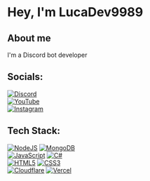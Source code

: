 # Hey, I'm LucaDev9989

## About me

I'm a Discord bot developer

## Socials:

[![Discord](https://img.shields.io/badge/Discord-black.svg?logo=discord&logoColor=%237289DA)](https://discord.com/users/925463543489396786)<br/>
[![YouTube](https://img.shields.io/badge/YouTube-black.svg?logo=youtube&logoColor=%23FF0000)](https://www.youtube.com/@LucaDev9989)<br/>
[![Instagram](https://img.shields.io/badge/Instagram-black.svg?logo=instagram&logoColor=purple)](https://instagram.com/LucaDev9989)<br/>

## Tech Stack:

[![NodeJS](https://img.shields.io/badge/Node.js-black?style=for-the-badge&logo=node.js&logoColor=%6DA55F)](https://github.com/LucaDev9989)
[![MongoDB](https://img.shields.io/badge/MongoDB-black.svg?style=for-the-badge&logo=mongodb&logoColor=%234ea94b)](https://github.com/LucaDev9989)<br/>
[![JavaScript](https://img.shields.io/badge/JavaScript-black.svg?style=for-the-badge&logo=javascript&logoColor=%23F7DF1E)](https://github.com/LucaDev9989)
[![C#](https://img.shields.io/badge/CSharp-black.svg?style=for-the-badge&logo=csharp&logoColor=%231572B6)](https://github.com/LucaDev9989)<br/>
[![HTML5](https://img.shields.io/badge/HTML5-black.svg?style=for-the-badge&logo=html5&logoColor=%23E34F26)](https://github.com/LucaDev9989)
[![CSS3](https://img.shields.io/badge/CSS3-black.svg?style=for-the-badge&logo=css3&logoColor=%231572B6)](https://github.com/LucaDev9989)<br/>
[![Cloudflare](https://img.shields.io/badge/Cloudflare-black?style=for-the-badge&logo=Cloudflare&logoColor=F38020)](https://github.com/LucaDev9989)
[![Vercel](https://img.shields.io/badge/Vercel-black.svg?style=for-the-badge&logo=vercel&logoColor=23000000)](https://github.com/LucaDev9989)<br/>
